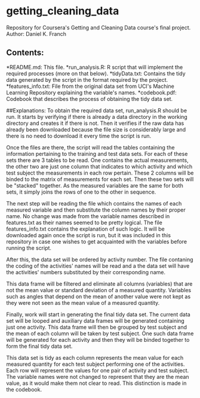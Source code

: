 # getting_cleaning_data
Repository for Coursera's Getting and Cleaning Data course's final project.
Author: Daniel K. Franch

## Contents:
*README.md: This file.
*run_analysis.R: R script that will implement the required processes (more on that below).
*tidyData.txt: Contains the tidy data generated by the script in the format required by the project.
*features_info.txt: File from the original data set from UCI's Machine Learning Repository explaining the variable's names.
*codebook.pdf: Codebook that describes the process of obtaining the tidy data set.
    
##Explanations:
To obtain the required data set, run_analysis.R should be run. It starts by 
verifying if there is already a data directory in the working directory and
creates it if there is not. Then it verifies if the raw data has already been
downloaded because the file size is considerably large and there is no need to 
download it every time the script is run.

Once the files are there, the script will read the tables containing the
information pertaining to the training and test data sets. For each of these 
sets there are 3 tables to be read. One contains the actual measurements, the
other two are just one column that indicates to which activity and which test
subject the measurements in each row pertain. These 2 columns will be binded to
the matrix of measurements for each set. Then these two sets will be "stacked"
together. As the measured variables are the same for both sets, it simply joins
the rows of one to the other in sequence.

The next step will be reading the file which contains the names of each measured
variable and then substitute the column names by their proper name. No change
was made from the variable names described in features.txt as their names seemed
to be pretty logical. The file features_info.txt contains the explanation of
such logic. It will be downloaded again once the script is run, but it was
included in this repository in case one wishes to get acquainted with the 
variables before running the script.

After this, the data set will be ordered by activity number. The file contaning
the coding of the activities' names will be read and a the data set will have
the activities' numbers substituted by their corresponding name.

This data frame will be filtered and eliminate all columns (variables) that are
not the mean value or standard deviation of a measured quantity. Variables such
as angles that depend on the mean of another value were not kept as they were
not seen as the mean value of a measured quantity.

Finally, work will start in generating the final tidy data set. The current data
set will be looped and auxiliary data frames will be generated containing just
one activity. This data frame will then be grouped by test subject and the 
mean of each column will be taken by test subject. One such data frame will be 
generated for each activity and then they will be binded together to form the
final tidy data set.

This data set is tidy as each column represents the mean value for each measured
quantity for each test subject performing one of the activities. Each row will
represent the values for one pair of activity and test subject. The variable 
names were not changed to represent that they are the mean value, as it would 
make them not clear to read. This distinction is made in the codebook.
